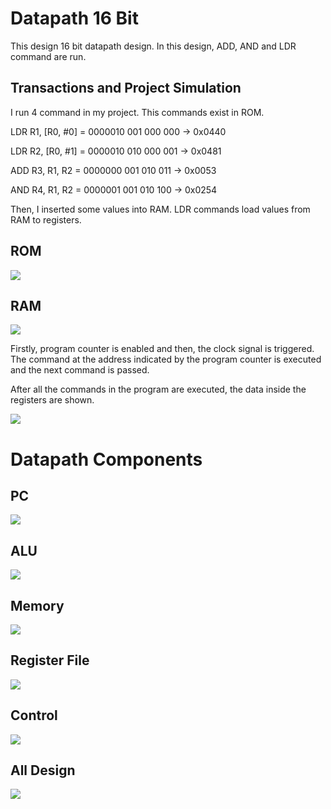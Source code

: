 # Datapath 16 Bit
This design 16 bit datapath design. In this design, ADD, AND and LDR command are run.

## Transactions and Project Simulation
I run 4 command in my project. This commands exist in ROM.

LDR R1, [R0, #0] = 0000010 001 000 000 -> 0x0440

LDR R2, [R0, #1] = 0000010 010 000 001 -> 0x0481

ADD R3, R1, R2 = 0000000 001 010 011 -> 0x0053

AND R4, R1, R2 = 0000001 001 010 100 -> 0x0254

Then, I inserted some values into RAM. LDR commands load values from RAM to registers.

## ROM
![](https://abdussametkaci.github.io/Datapath_16bit/img/rom.PNG)

## RAM
![](https://abdussametkaci.github.io/Datapath_16bit/img/ram.PNG)

Firstly, program counter is enabled and then, the clock signal is
triggered. The command at the address indicated by the program
counter is executed and the next command is passed.

After all the commands in the program are
executed, the data inside the registers are
shown.

![](https://abdussametkaci.github.io/Datapath_16bit/img/registers.PNG)

# Datapath Components
## PC
![](https://abdussametkaci.github.io/Datapath_16bit/img/pc.PNG)

## ALU
![](https://abdussametkaci.github.io/Datapath_16bit/img/alu.PNG)

## Memory
![](https://abdussametkaci.github.io/Datapath_16bit/img/mem.PNG)

## Register File
![](https://abdussametkaci.github.io/Datapath_16bit/img/register_file.PNG)

## Control
![](https://abdussametkaci.github.io/Datapath_16bit/img/control.PNG)

## All Design
![](https://abdussametkaci.github.io/Datapath_16bit/img/design.PNG)
